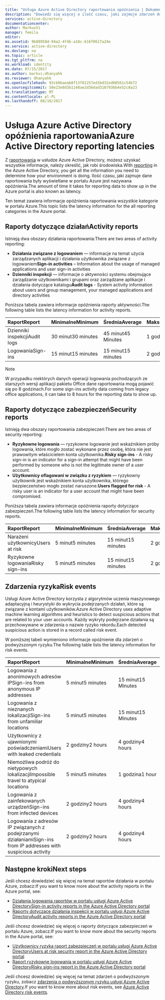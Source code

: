 ```yaml
---
title: "Usługa Azure Active Directory raportowania opóźnienia | Dokumentacja firmy Microsoft"
description: "Dowiedz się więcej o ilość czasu, jaki zajmuje zdarzeń do raportowania w portalu usługi Azure"
services: active-directory
documentationcenter: 
author: MarkusVi
manager: femila
editor: 
ms.assetid: 9b88958d-94a2-4f4b-a18c-616f0617a24e
ms.service: active-directory
ms.devlang: na
ms.topic: article
ms.tgt_pltfrm: na
ms.workload: identity
ms.date: 07/15/2017
ms.author: markvi;dhanyahk
ms.reviewer: dhanyahk
ms.openlocfilehash: 93cb0baeab8f13f81257ed1bd32ed08561c54b72
ms.sourcegitcommit: 50e23e8d3b1148ae2d36dad3167936b4e52c8a23
ms.translationtype: MT
ms.contentlocale: pl-PL
ms.lasthandoff: 08/18/2017
---
```

# <a name="azure-active-directory-reporting-latencies"></a><span data-ttu-id="937d1-103">Usługa Azure Active Directory opóźnienia raportowania</span><span class="sxs-lookup"><span data-stu-id="937d1-103">Azure Active Directory reporting latencies</span></span>

<span data-ttu-id="937d1-104">Z [raportowania](active-directory-preview-explainer.md) w usłudze Azure Active Directory, możesz uzyskać wszystkie informacje, należy określić, jak robi środowiska.</span><span class="sxs-lookup"><span data-stu-id="937d1-104">With [reporting](active-directory-preview-explainer.md) in the Azure Active Directory, you get all the information you need to determine how your environment is doing.</span></span> <span data-ttu-id="937d1-105">Ilość czasu, jaki zajmuje dane raportowania były wyświetlane w portalu Azure jest nazywana opóźnienia.</span><span class="sxs-lookup"><span data-stu-id="937d1-105">The amount of time it takes for reporting data to show up in the Azure portal is also known as latency.</span></span> 

<span data-ttu-id="937d1-106">Ten temat zawiera informacje opóźnienia raportowania wszystkie kategorie w portalu Azure.</span><span class="sxs-lookup"><span data-stu-id="937d1-106">This topic lists the latency information for the all reporting categories in the Azure portal.</span></span> 


## <a name="activity-reports"></a><span data-ttu-id="937d1-107">Raporty dotyczące działań</span><span class="sxs-lookup"><span data-stu-id="937d1-107">Activity reports</span></span>

<span data-ttu-id="937d1-108">Istnieją dwa obszary działania raportowania:</span><span class="sxs-lookup"><span data-stu-id="937d1-108">There are two areas of activity reporting:</span></span>

- <span data-ttu-id="937d1-109">**Działania związane z logowaniem** — informacje na temat użycia zarządzanych aplikacji i działania użytkownika związane z logowaniem</span><span class="sxs-lookup"><span data-stu-id="937d1-109">**Sign-in activities** – Information about the usage of managed applications and user sign-in activities</span></span>
- <span data-ttu-id="937d1-110">**Dzienniki inspekcji** — informacje o aktywności systemu obejmujące zarządzanie użytkownikami i grupami oraz zarządzane aplikacje i działania dotyczące katalogu</span><span class="sxs-lookup"><span data-stu-id="937d1-110">**Audit logs** - System activity information about users and group management, your managed applications and directory activities</span></span>

<span data-ttu-id="937d1-111">Poniższa tabela zawiera informacje opóźnienia raporty aktywności.</span><span class="sxs-lookup"><span data-stu-id="937d1-111">The following table lists the latency information for activity reports.</span></span>

| <span data-ttu-id="937d1-112">Raport</span><span class="sxs-lookup"><span data-stu-id="937d1-112">Report</span></span> | <span data-ttu-id="937d1-113">Minimalne</span><span class="sxs-lookup"><span data-stu-id="937d1-113">Minimum</span></span> | <span data-ttu-id="937d1-114">Średnia</span><span class="sxs-lookup"><span data-stu-id="937d1-114">Average</span></span> | <span data-ttu-id="937d1-115">Maksymalna</span><span class="sxs-lookup"><span data-stu-id="937d1-115">Maximum</span></span> |
| :-- | --- | --- | --- |
| <span data-ttu-id="937d1-116">Dzienniki inspekcji</span><span class="sxs-lookup"><span data-stu-id="937d1-116">Audit logs</span></span>             | <span data-ttu-id="937d1-117">30 minut</span><span class="sxs-lookup"><span data-stu-id="937d1-117">30 minutes</span></span>  | <span data-ttu-id="937d1-118">45 minut</span><span class="sxs-lookup"><span data-stu-id="937d1-118">45 Minutes</span></span> | <span data-ttu-id="937d1-119">1 godzina</span><span class="sxs-lookup"><span data-stu-id="937d1-119">1 hour</span></span>     |
| <span data-ttu-id="937d1-120">Logowania</span><span class="sxs-lookup"><span data-stu-id="937d1-120">Sign-ins</span></span>               | <span data-ttu-id="937d1-121">15 minut</span><span class="sxs-lookup"><span data-stu-id="937d1-121">15 minutes</span></span>  | <span data-ttu-id="937d1-122">15 minut</span><span class="sxs-lookup"><span data-stu-id="937d1-122">15 minutes</span></span> | <span data-ttu-id="937d1-123">2 godziny *</span><span class="sxs-lookup"><span data-stu-id="937d1-123">2 hours*</span></span>   |

>[!NOTE]
> <span data-ttu-id="937d1-124">W przypadku niektórych danych operacji logowania pochodzących ze starszych wersji aplikacji pakietu Office dane raportowania mogą pojawić się po 8 godzinach.</span><span class="sxs-lookup"><span data-stu-id="937d1-124">For some sign-ins activity data coming from legacy office applications, it can take to 8 hours for the reporting data to show up.</span></span> 


## <a name="security-reports"></a><span data-ttu-id="937d1-125">Raporty dotyczące zabezpieczeń</span><span class="sxs-lookup"><span data-stu-id="937d1-125">Security reports</span></span>

<span data-ttu-id="937d1-126">Istnieją dwa obszary raportowania zabezpieczeń:</span><span class="sxs-lookup"><span data-stu-id="937d1-126">There are two areas of security reporting:</span></span>

- <span data-ttu-id="937d1-127">**Ryzykowne logowania** — ryzykowne logowanie jest wskaźnikiem próby logowania, które mogło zostać wykonane przez osobę, która nie jest prawowitym właścicielem konta użytkownika.</span><span class="sxs-lookup"><span data-stu-id="937d1-127">**Risky sign-ins** - A risky sign-in is an indicator for a sign-in attempt that might have been performed by someone who is not the legitimate owner of a user account.</span></span> 
- <span data-ttu-id="937d1-128">**Użytkownicy oflagowani w związku z ryzykiem** — ryzykowny użytkownik jest wskaźnikiem konta użytkownika, którego bezpieczeństwo mogło zostać naruszone.</span><span class="sxs-lookup"><span data-stu-id="937d1-128">**Users flagged for risk** - A risky user is an indicator for a user account that might have been compromised.</span></span> 

<span data-ttu-id="937d1-129">Poniższa tabela zawiera informacje opóźnienia raporty dotyczące zabezpieczeń.</span><span class="sxs-lookup"><span data-stu-id="937d1-129">The following table lists the latency information for security reports.</span></span>

| <span data-ttu-id="937d1-130">Raport</span><span class="sxs-lookup"><span data-stu-id="937d1-130">Report</span></span> | <span data-ttu-id="937d1-131">Minimalne</span><span class="sxs-lookup"><span data-stu-id="937d1-131">Minimum</span></span> | <span data-ttu-id="937d1-132">Średnia</span><span class="sxs-lookup"><span data-stu-id="937d1-132">Average</span></span> | <span data-ttu-id="937d1-133">Maksymalna</span><span class="sxs-lookup"><span data-stu-id="937d1-133">Maximum</span></span> |
| :-- | --- | --- | --- |
| <span data-ttu-id="937d1-134">Narażeni użytkownicy</span><span class="sxs-lookup"><span data-stu-id="937d1-134">Users at risk</span></span>          | <span data-ttu-id="937d1-135">5 minut</span><span class="sxs-lookup"><span data-stu-id="937d1-135">5 minutes</span></span>   | <span data-ttu-id="937d1-136">15 minut</span><span class="sxs-lookup"><span data-stu-id="937d1-136">15 minutes</span></span>  | <span data-ttu-id="937d1-137">2 godziny</span><span class="sxs-lookup"><span data-stu-id="937d1-137">2 hours</span></span>  |
| <span data-ttu-id="937d1-138">Ryzykowne logowania</span><span class="sxs-lookup"><span data-stu-id="937d1-138">Risky sign-ins</span></span>         | <span data-ttu-id="937d1-139">5 minut</span><span class="sxs-lookup"><span data-stu-id="937d1-139">5 minutes</span></span>   | <span data-ttu-id="937d1-140">15 minut</span><span class="sxs-lookup"><span data-stu-id="937d1-140">15 minutes</span></span>  | <span data-ttu-id="937d1-141">2 godziny</span><span class="sxs-lookup"><span data-stu-id="937d1-141">2 hours</span></span>  |

## <a name="risk-events"></a><span data-ttu-id="937d1-142">Zdarzenia ryzyka</span><span class="sxs-lookup"><span data-stu-id="937d1-142">Risk events</span></span>

<span data-ttu-id="937d1-143">Usługi Azure Active Directory korzysta z algorytmów uczenia maszynowego adaptacyjną i heurystyki do wykrycia podejrzanych działań, które są związane z kontami użytkowników.</span><span class="sxs-lookup"><span data-stu-id="937d1-143">Azure Active Directory uses adaptive machine learning algorithms and heuristics to detect suspicious actions that are related to your user accounts.</span></span> <span data-ttu-id="937d1-144">Każdy wykryty podejrzane działania są przechowywane w zdarzenia o nazwie ryzyko rekordu.</span><span class="sxs-lookup"><span data-stu-id="937d1-144">Each detected suspicious action is stored in a record called risk event.</span></span>

<span data-ttu-id="937d1-145">W poniższej tabeli wymieniono informacje opóźnienie dla zdarzeń o podwyższonym ryzyku.</span><span class="sxs-lookup"><span data-stu-id="937d1-145">The following table lists the latency information for risk events.</span></span>

| <span data-ttu-id="937d1-146">Raport</span><span class="sxs-lookup"><span data-stu-id="937d1-146">Report</span></span> | <span data-ttu-id="937d1-147">Minimalne</span><span class="sxs-lookup"><span data-stu-id="937d1-147">Minimum</span></span> | <span data-ttu-id="937d1-148">Średnia</span><span class="sxs-lookup"><span data-stu-id="937d1-148">Average</span></span> | <span data-ttu-id="937d1-149">Maksymalna</span><span class="sxs-lookup"><span data-stu-id="937d1-149">Maximum</span></span> |
| :-- | --- | --- | --- |
| <span data-ttu-id="937d1-150">Logowania z anonimowych adresów IP</span><span class="sxs-lookup"><span data-stu-id="937d1-150">Sign-ins from anonymous IP addresses</span></span> |<span data-ttu-id="937d1-151">5 minut</span><span class="sxs-lookup"><span data-stu-id="937d1-151">5 minutes</span></span> |<span data-ttu-id="937d1-152">15 minut</span><span class="sxs-lookup"><span data-stu-id="937d1-152">15 Minutes</span></span> |<span data-ttu-id="937d1-153">2 godziny</span><span class="sxs-lookup"><span data-stu-id="937d1-153">2 hours</span></span> |
| <span data-ttu-id="937d1-154">Logowania z nieznanych lokalizacji</span><span class="sxs-lookup"><span data-stu-id="937d1-154">Sign-ins from unfamiliar locations</span></span> |<span data-ttu-id="937d1-155">5 minut</span><span class="sxs-lookup"><span data-stu-id="937d1-155">5 minutes</span></span> |<span data-ttu-id="937d1-156">15 minut</span><span class="sxs-lookup"><span data-stu-id="937d1-156">15 Minutes</span></span> |<span data-ttu-id="937d1-157">2 godziny</span><span class="sxs-lookup"><span data-stu-id="937d1-157">2 hours</span></span> |
| <span data-ttu-id="937d1-158">Użytkownicy z ujawnionymi poświadczeniami</span><span class="sxs-lookup"><span data-stu-id="937d1-158">Users with leaked credentials</span></span> |<span data-ttu-id="937d1-159">2 godziny</span><span class="sxs-lookup"><span data-stu-id="937d1-159">2 hours</span></span> |<span data-ttu-id="937d1-160">4 godziny</span><span class="sxs-lookup"><span data-stu-id="937d1-160">4 hours</span></span> |<span data-ttu-id="937d1-161">8 godzin</span><span class="sxs-lookup"><span data-stu-id="937d1-161">8 hours</span></span> |
| <span data-ttu-id="937d1-162">Niemożliwa podróż do nietypowych lokalizacji</span><span class="sxs-lookup"><span data-stu-id="937d1-162">Impossible travel to atypical locations</span></span> |<span data-ttu-id="937d1-163">5 minut</span><span class="sxs-lookup"><span data-stu-id="937d1-163">5 minutes</span></span> |<span data-ttu-id="937d1-164">1 godzina</span><span class="sxs-lookup"><span data-stu-id="937d1-164">1 hour</span></span> |<span data-ttu-id="937d1-165">8 godzin</span><span class="sxs-lookup"><span data-stu-id="937d1-165">8 hours</span></span>  |
| <span data-ttu-id="937d1-166">Logowania z zainfekowanych urządzeń</span><span class="sxs-lookup"><span data-stu-id="937d1-166">Sign-ins from infected devices</span></span> |<span data-ttu-id="937d1-167">2 godziny</span><span class="sxs-lookup"><span data-stu-id="937d1-167">2 hours</span></span> |<span data-ttu-id="937d1-168">4 godziny</span><span class="sxs-lookup"><span data-stu-id="937d1-168">4 hours</span></span> |<span data-ttu-id="937d1-169">8 godzin</span><span class="sxs-lookup"><span data-stu-id="937d1-169">8 hours</span></span>  |
| <span data-ttu-id="937d1-170">Logowania z adresów IP związanych z podejrzanymi działaniami</span><span class="sxs-lookup"><span data-stu-id="937d1-170">Sign-ins from IP addresses with suspicious activity</span></span> |<span data-ttu-id="937d1-171">2 godziny</span><span class="sxs-lookup"><span data-stu-id="937d1-171">2 hours</span></span> |<span data-ttu-id="937d1-172">4 godziny</span><span class="sxs-lookup"><span data-stu-id="937d1-172">4 hours</span></span> |<span data-ttu-id="937d1-173">8 godzin</span><span class="sxs-lookup"><span data-stu-id="937d1-173">8 hours</span></span>  |



## <a name="next-steps"></a><span data-ttu-id="937d1-174">Następne kroki</span><span class="sxs-lookup"><span data-stu-id="937d1-174">Next steps</span></span>

<span data-ttu-id="937d1-175">Jeśli chcesz dowiedzieć się więcej na temat raportów działania w portalu Azure, zobacz:</span><span class="sxs-lookup"><span data-stu-id="937d1-175">If you want to know more about the activity reports in the Azure portal, see:</span></span>

- [<span data-ttu-id="937d1-176">Działania logowania raportów w portalu usługi Azure Active Directory</span><span class="sxs-lookup"><span data-stu-id="937d1-176">Sign-in activity reports in the Azure Active Directory portal</span></span>](active-directory-reporting-activity-sign-ins.md)
- [<span data-ttu-id="937d1-177">Raporty dotyczące działania inspekcji w portalu usługi Azure Active Directory</span><span class="sxs-lookup"><span data-stu-id="937d1-177">Audit activity reports in the Azure Active Directory portal</span></span>](active-directory-reporting-activity-audit-logs.md)

<span data-ttu-id="937d1-178">Jeśli chcesz dowiedzieć się więcej o raporty dotyczące zabezpieczeń w portalu Azure, zobacz:</span><span class="sxs-lookup"><span data-stu-id="937d1-178">If you want to know more about the security reports in the Azure portal, see:</span></span>

- [<span data-ttu-id="937d1-179">Użytkownicy ryzyka raport zabezpieczeń w portalu usługi Azure Active Directory</span><span class="sxs-lookup"><span data-stu-id="937d1-179">Users at risk security report in the Azure Active Directory portal</span></span>](active-directory-reporting-security-user-at-risk.md)
- [<span data-ttu-id="937d1-180">Raport ryzykowne logowania w portalu usługi Azure Active Directory</span><span class="sxs-lookup"><span data-stu-id="937d1-180">Risky sign-ins report in the Azure Active Directory portal</span></span>](active-directory-reporting-security-risky-sign-ins.md)

<span data-ttu-id="937d1-181">Jeśli chcesz dowiedzieć się więcej na temat zdarzeń o podwyższonym ryzyku, zobacz [zdarzenia o podwyższonym ryzyku usługi Azure Active Directory](active-directory-reporting-risk-events.md).</span><span class="sxs-lookup"><span data-stu-id="937d1-181">If you want to know more about risk events, see [Azure Active Directory risk events](active-directory-reporting-risk-events.md).</span></span>
